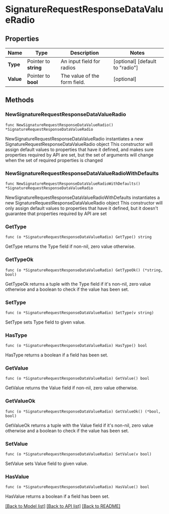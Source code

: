 # SignatureRequestResponseDataValueRadio

## Properties

Name | Type | Description | Notes
------------ | ------------- | ------------- | -------------
**Type** | Pointer to **string** | An input field for radios | [optional] [default to "radio"]
**Value** | Pointer to **bool** | The value of the form field. | [optional] 

## Methods

### NewSignatureRequestResponseDataValueRadio

`func NewSignatureRequestResponseDataValueRadio() *SignatureRequestResponseDataValueRadio`

NewSignatureRequestResponseDataValueRadio instantiates a new SignatureRequestResponseDataValueRadio object
This constructor will assign default values to properties that have it defined,
and makes sure properties required by API are set, but the set of arguments
will change when the set of required properties is changed

### NewSignatureRequestResponseDataValueRadioWithDefaults

`func NewSignatureRequestResponseDataValueRadioWithDefaults() *SignatureRequestResponseDataValueRadio`

NewSignatureRequestResponseDataValueRadioWithDefaults instantiates a new SignatureRequestResponseDataValueRadio object
This constructor will only assign default values to properties that have it defined,
but it doesn't guarantee that properties required by API are set

### GetType

`func (o *SignatureRequestResponseDataValueRadio) GetType() string`

GetType returns the Type field if non-nil, zero value otherwise.

### GetTypeOk

`func (o *SignatureRequestResponseDataValueRadio) GetTypeOk() (*string, bool)`

GetTypeOk returns a tuple with the Type field if it's non-nil, zero value otherwise
and a boolean to check if the value has been set.

### SetType

`func (o *SignatureRequestResponseDataValueRadio) SetType(v string)`

SetType sets Type field to given value.

### HasType

`func (o *SignatureRequestResponseDataValueRadio) HasType() bool`

HasType returns a boolean if a field has been set.

### GetValue

`func (o *SignatureRequestResponseDataValueRadio) GetValue() bool`

GetValue returns the Value field if non-nil, zero value otherwise.

### GetValueOk

`func (o *SignatureRequestResponseDataValueRadio) GetValueOk() (*bool, bool)`

GetValueOk returns a tuple with the Value field if it's non-nil, zero value otherwise
and a boolean to check if the value has been set.

### SetValue

`func (o *SignatureRequestResponseDataValueRadio) SetValue(v bool)`

SetValue sets Value field to given value.

### HasValue

`func (o *SignatureRequestResponseDataValueRadio) HasValue() bool`

HasValue returns a boolean if a field has been set.


[[Back to Model list]](../README.md#documentation-for-models) [[Back to API list]](../README.md#documentation-for-api-endpoints) [[Back to README]](../README.md)



